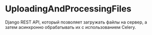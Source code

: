 # UploadingAndProcessingFiles
Django REST API, который позволяет загружать файлы на сервер, а затем асинхронно обрабатывать их с использованием Celery.

